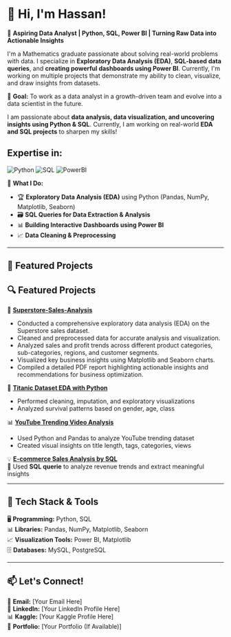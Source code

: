 # 👋 Hi, I'm Hassan!  

🎯 **Aspiring Data Analyst | Python, SQL, Power BI | Turning Raw Data into Actionable Insights**

I'm a Mathematics graduate passionate about solving real-world problems with data. I specialize in **Exploratory Data Analysis (EDA)**, **SQL-based data queries**, 
and **creating powerful dashboards using Power BI**. Currently, I'm working on multiple projects that demonstrate my ability to clean, visualize, and draw insights from datasets.

🚀 **Goal:** To work as a data analyst in a growth-driven team and evolve into a data scientist in the future.


I am passionate about **data analysis, data visualization, and uncovering insights using Python & SQL**. Currently, I am working on real-world **EDA and SQL projects** to sharpen my skills!  
## Expertise in:
![Python](https://img.shields.io/badge/Python-3776AB?style=for-the-badge&logo=python&logoColor=white)
![SQL](https://img.shields.io/badge/SQL-025E8C?style=for-the-badge&logo=postgresql&logoColor=white)
![PowerBI](https://img.shields.io/badge/PowerBI-F2C811?style=for-the-badge&logo=powerbi&logoColor=black)



📌 **What I Do:**  
- 🏆 **Exploratory Data Analysis (EDA)** using Python (Pandas, NumPy, Matplotlib, Seaborn)  
- 🗃️ **SQL Queries for Data Extraction & Analysis**  
- 📊 **Building Interactive Dashboards using Power BI**  
- 📈 **Data Cleaning & Preprocessing**  

---

## 📌 Featured Projects  
## 🔍 Featured Projects

🛒 **[Superstore-Sales-Analysis]( https://github.com/Qazi-Hassan/Superstore-Sales-Analysis)**
- Conducted a comprehensive exploratory data analysis (EDA) on the Superstore sales dataset.
- Cleaned and preprocessed data for accurate analysis and visualization.
- Analyzed sales and profit trends across different product categories, sub-categories, regions, and customer segments.
- Visualized key business insights using Matplotlib and Seaborn charts.
- Compiled a detailed PDF report highlighting actionable insights and recommendations for business optimization.


🚢 **[Titanic Dataset EDA with Python](https://github.com/Qazi-Hassan/Titanic_EDA_Project)**
- Performed cleaning, imputation, and exploratory visualizations
- Analyzed survival patterns based on gender, age, class

📊 **[YouTube Trending Video Analysis](https://github.com/Qazi-Hassan/YouTube_Trending_Analysis)**
- Used Python and Pandas to analyze YouTube trending dataset
- Created visual insights on title length, tags, categories, views


💡 **[E-commerce Sales Analysis by SQL](https://github.com/Qazi-Hassan/E-commerce_Sales_Analysis-by-SQL)**  
🔹 Used **SQL querie** to analyze revenue trends and extract meaningful insights 



---

## 🚀 Tech Stack & Tools  
🖥️ **Programming:** Python, SQL  
📊 **Libraries:** Pandas, NumPy, Matplotlib, Seaborn  
📈 **Visualization Tools:** Power BI, Matplotlib  
🗄️ **Databases:** MySQL, PostgreSQL  

---

## 📫 Let's Connect!  
📧 **Email:** [Your Email Here]  
🔗 **LinkedIn:** [Your LinkedIn Profile Here]  
📊 **Kaggle:** [Your Kaggle Profile Here]  
📂 **Portfolio:** [Your Portfolio (If Available)]  
